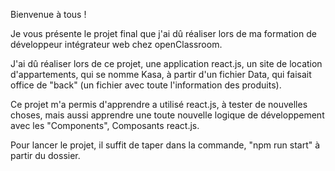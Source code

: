 Bienvenue à tous !

Je vous présente le projet final que j'ai dû réaliser lors de ma formation de développeur intégrateur web chez openClassroom.

J'ai dû réaliser lors de ce projet, une application react.js, un site de location d'appartements, qui se nomme Kasa, à partir d'un fichier Data, qui faisait office de "back" (un fichier avec toute l'information des produits).

Ce projet m'a permis d'apprendre a utilisé react.js, à tester de nouvelles choses, mais aussi apprendre une toute nouvelle logique de développement avec les "Components", Composants react.js.

Pour lancer le projet, il suffit de taper dans la commande, "npm run start" à partir du dossier.
